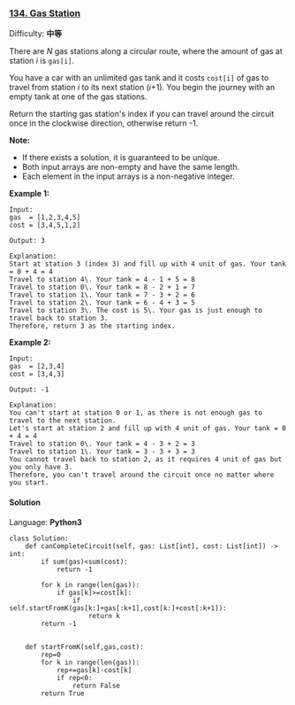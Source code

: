 ### [134\. Gas Station](https://leetcode-cn.com/problems/gas-station/)

Difficulty: **中等**


There are _N_ gas stations along a circular route, where the amount of gas at station _i_ is `gas[i]`.

You have a car with an unlimited gas tank and it costs `cost[i]` of gas to travel from station _i_ to its next station (_i_+1). You begin the journey with an empty tank at one of the gas stations.

Return the starting gas station's index if you can travel around the circuit once in the clockwise direction, otherwise return -1.

**Note:**

*   If there exists a solution, it is guaranteed to be unique.
*   Both input arrays are non-empty and have the same length.
*   Each element in the input arrays is a non-negative integer.

**Example 1:**

```
Input: 
gas  = [1,2,3,4,5]
cost = [3,4,5,1,2]

Output: 3

Explanation:
Start at station 3 (index 3) and fill up with 4 unit of gas. Your tank = 0 + 4 = 4
Travel to station 4\. Your tank = 4 - 1 + 5 = 8
Travel to station 0\. Your tank = 8 - 2 + 1 = 7
Travel to station 1\. Your tank = 7 - 3 + 2 = 6
Travel to station 2\. Your tank = 6 - 4 + 3 = 5
Travel to station 3\. The cost is 5\. Your gas is just enough to travel back to station 3.
Therefore, return 3 as the starting index.
```

**Example 2:**

```
Input: 
gas  = [2,3,4]
cost = [3,4,3]

Output: -1

Explanation:
You can't start at station 0 or 1, as there is not enough gas to travel to the next station.
Let's start at station 2 and fill up with 4 unit of gas. Your tank = 0 + 4 = 4
Travel to station 0\. Your tank = 4 - 3 + 2 = 3
Travel to station 1\. Your tank = 3 - 3 + 3 = 3
You cannot travel back to station 2, as it requires 4 unit of gas but you only have 3.
Therefore, you can't travel around the circuit once no matter where you start.
```


#### Solution

Language: **Python3**

```python3
class Solution:
    def canCompleteCircuit(self, gas: List[int], cost: List[int]) -> int:
        if sum(gas)<sum(cost):
            return -1

        for k in range(len(gas)):
            if gas[k]>=cost[k]:
                if self.startFromK(gas[k:]+gas[:k+1],cost[k:]+cost[:k+1]):
                    return k
        return -1


    def startFromK(self,gas,cost):
        rep=0
        for k in range(len(gas)):
            rep+=gas[k]-cost[k]
            if rep<0:
                return False
        return True
```

